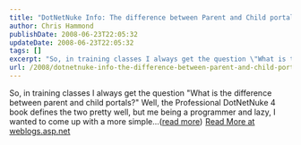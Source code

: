 ```yaml
---
title: "DotNetNuke Info: The difference between Parent and Child portals"
author: Chris Hammond
publishDate: 2008-06-23T22:05:32
updateDate: 2008-06-23T22:05:32
tags: []
excerpt: "So, in training classes I always get the question \"What is the difference between parent and child portals?\" Well, the Professional DotNetNuke 4 book defines the two pretty well, but me being a programmer and lazy, I wanted to come up with a more simple...(read more)"
url: /2008/dotnetnuke-info-the-difference-between-parent-and-child-portals  # Use the generated URL with year
---
```

So, in training classes I always get the question "What is the difference between parent and child portals?" Well, the Professional DotNetNuke 4 book defines the two pretty well, but me being a programmer and lazy, I wanted to come up with a more simple...(<a href="https://weblogs.asp.net/christoc/archive/2008/06/23/dotnetnuke-info-the-difference-between-parent-and-child-portals.aspx">read more</a>)<img src="https://weblogs.asp.net/aggbug.aspx?PostID=6313199" width="1" height="1"> <a href="https://weblogs.asp.net/christoc/archive/2008/06/23/dotnetnuke-info-the-difference-between-parent-and-child-portals.aspx">Read More at weblogs.asp.net</a>
